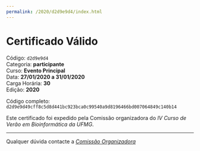 ```yaml
---
permalink: /2020/d2d9e9d4/index.html
---
```


# Certificado Válido

Código: `d2d9e9d4`<br>
Categoria: **participante**<br>
Curso: **Evento Principal**<br>
Data: **27/01/2020 a 31/01/2020**<br>
Carga Horária: **30**<br>
Edição: **2020**<br>


Código completo: `d2d9e9d49cff8c5d8d441bc923bca0c99540a9d8196466bd007064849c140b14`


Este certificado foi expedido pela Comissão organizadora do *IV Curso de Verão em Bioinformática da UFMG*.

----

Qualquer dúvida contacte a [_Comissão Organizadora_](<mailto:cursobioinfoufmg@gmail.com$subject=[Certificados]>)

